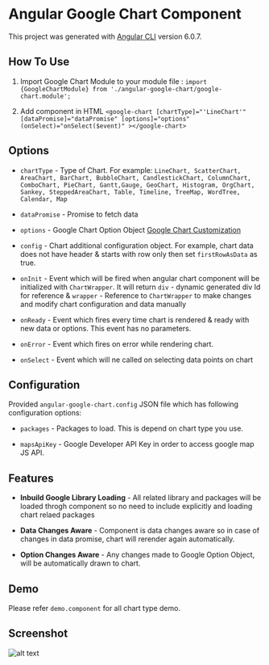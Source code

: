 # Angular Google Chart Component

This project was generated with [Angular CLI](https://github.com/angular/angular-cli) version 6.0.7.

## How To Use

1. Import Google Chart Module to your module file : `import {GoogleChartModule} from './angular-google-chart/google-chart.module';`

2. Add component in HTML
`<google-chart [chartType]="'LineChart'" [dataPromise]="dataPromise" [options]="options" (onSelect)="onSelect($event)" ></google-chart>`


## Options

- `chartType` - Type of Chart. For example: `LineChart, ScatterChart, AreaChart, BarChart, BubbleChart, CandlestickChart, ColumnChart, ComboChart, PieChart, Gantt,Gauge, GeoChart, Histogram, OrgChart, Sankey, SteppedAreaChart, Table, Timeline, TreeMap, WordTree, Calendar, Map` 

- `dataPromise` - Promise to fetch data

- `options` - Google Chart Option Object [Google Chart Customization](https://developers.google.com/chart/interactive/docs/basic_customizing_chart)

- `config` - Chart additional configuration object. For example, chart data does not have header & starts with row only then set `firstRowAsData` as true.

- `onInit` - Event which will be fired when angular chart component will be initialized with `ChartWrapper`. It will return `div` - dynamic generated div Id for reference & `wrapper` - Reference to `ChartWrapper` to make changes and modify chart configuration and data manually

- `onReady` - Event which fires every time chart is rendered & ready with new data or options. This event has no parameters.

- `onError` - Event which fires on error while rendering chart.

- `onSelect` - Event which will ne called on selecting data points on chart


## Configuration

Provided `angular-google-chart.config` JSON file which has following configuration options:

- `packages` - Packages to load. This is depend on chart type you use. 

- `mapsApiKey` - Google Developer API Key in order to access google map JS API.


## Features

- **Inbuild Google Library Loading** - All related library and packages will be loaded throgh component so no need to include explicitly and loading chart relaed packages

- **Data Changes Aware** - Component is data changes aware so in case of changes in data promise, chart will rerender again automatically.

- **Option Changes Aware** - Any changes made to Google Option Object, will be automatically drawn to chart.

## Demo

Please refer `demo.component` for all chart type demo.

## Screenshot

![alt text](https://github.com/dbk4002/angular-google-chart/raw/master/Untitled.png)
